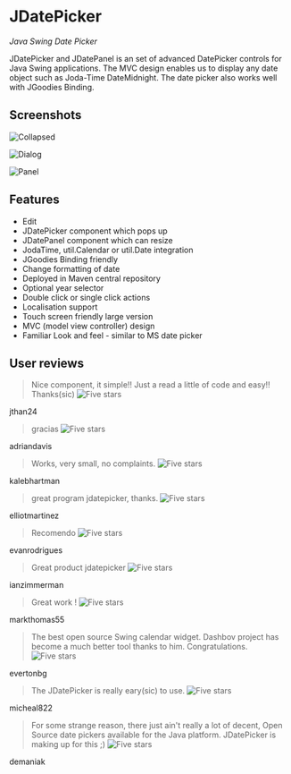 JDatePicker
===========

*Java Swing Date Picker*

JDatePicker and JDatePanel is an set of advanced DatePicker controls for Java Swing applications. The MVC design enables us to display any date object such as Joda-Time DateMidnight. The date picker also works well with JGoodies Binding.

Screenshots
-----------

![Collapsed](https://raw.githubusercontent.com/JDatePicker/JDatePicker/master/site/jdatepicker3.jpg)

![Dialog](https://raw.githubusercontent.com/JDatePicker/JDatePicker/master/site/jdatepicker1.jpg)

![Panel](https://raw.githubusercontent.com/JDatePicker/JDatePicker/master/site/jdatepicker2.jpg)

Features
--------

* Edit
* JDatePicker component which pops up
* JDatePanel component which can resize
* JodaTime, util.Calendar or util.Date integration
* JGoodies Binding friendly
* Change formatting of date
* Deployed in Maven central repository
* Optional year selector
* Double click or single click actions
* Localisation support
* Touch screen friendly large version
* MVC (model view controller) design
* Familiar Look and feel - similar to MS date picker

User reviews
------------

> Nice component, it simple!! Just a read a little of code and easy!! Thanks(sic) ![Five stars](https://raw.githubusercontent.com/JDatePicker/JDatePicker/master/site/stars.png)

jthan24


> gracias ![Five stars](https://raw.githubusercontent.com/JDatePicker/JDatePicker/master/site/stars.png)

adriandavis


> Works, very small, no complaints. ![Five stars](https://raw.githubusercontent.com/JDatePicker/JDatePicker/master/site/stars.png)

kalebhartman


> great program jdatepicker, thanks. ![Five stars](https://raw.githubusercontent.com/JDatePicker/JDatePicker/master/site/stars.png)

elliotmartinez


> Recomendo ![Five stars](https://raw.githubusercontent.com/JDatePicker/JDatePicker/master/site/stars.png)

evanrodrigues


> Great product jdatepicker ![Five stars](https://raw.githubusercontent.com/JDatePicker/JDatePicker/master/site/stars.png)

ianzimmerman


> Great work ! ![Five stars](https://raw.githubusercontent.com/JDatePicker/JDatePicker/master/site/stars.png)

markthomas55


> The best open source Swing calendar widget. Dashbov project has become a much better tool thanks to him. Congratulations. ![Five stars](https://raw.githubusercontent.com/JDatePicker/JDatePicker/master/site/stars.png)

evertonbg


> The JDatePicker is really eary(sic) to use. ![Five stars](https://raw.githubusercontent.com/JDatePicker/JDatePicker/master/site/stars.png)

micheal822


> For some strange reason, there just ain't really a lot of decent, Open Source date pickers available for the Java platform. JDatePicker is making up for this ;) ![Five stars](https://raw.githubusercontent.com/JDatePicker/JDatePicker/master/site/stars.png)

demaniak
